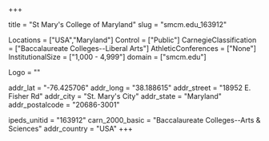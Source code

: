 
+++

title = "St Mary's College of Maryland"
slug = "smcm.edu_163912"

Locations = ["USA","Maryland"]
Control = ["Public"]
CarnegieClassification = ["Baccalaureate Colleges--Liberal Arts"]
AthleticConferences = ["None"]
InstitutionalSize = ["1,000 - 4,999"]
domain = ["smcm.edu"]

Logo = ""

addr_lat = "-76.425706"
addr_long = "38.188615"
addr_street = "18952 E. Fisher Rd"
addr_city = "St. Mary's City"
addr_state = "Maryland"
addr_postalcode = "20686-3001"

ipeds_unitid = "163912"
carn_2000_basic = "Baccalaureate Colleges--Arts & Sciences"
addr_country = "USA"
+++
    
